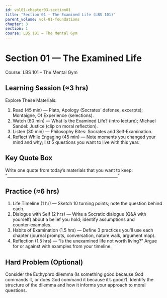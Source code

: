 ```yaml
---
id: vol01-chapter03-section01
title: "Section 01 — The Examined Life (LBS 101)"
parent_volume: vol-01-foundations
chapter: 3
section: 1
course: LBS 101 – The Mental Gym
---
```


# Section 01 — The Examined Life
Course: LBS 101 – The Mental Gym

## Learning Session (≈3 hrs)
Explore These Materials:
1. Read (45 min) — Plato, Apology (Socrates’ defense, excerpts); Montaigne, Of Experience (selections).  
2. Watch (60 min) — What Is the Examined Life? (intro lecture); Michael Sandel: Justice (clip on moral reflection).  
3. Listen (30 min) — Philosophy Bites: Socrates and Self‑Examination.  
4. Reflect While Engaging (45 min) — Note moments you changed your mind and why; list 5 questions you want to live with this year.

## Key Quote Box
Write one quote from today’s materials that you want to keep:  
“_______________________________________________________”

## Practice (≈6 hrs)
1. Life Timeline (1 hr) — Sketch 10 turning points; note the question behind each.  
2. Dialogue with Self (2 hrs) — Write a Socratic dialogue (Q&A with yourself) about a belief you hold; identify assumptions and counter‑examples.  
3. Habits of Examination (1.5 hrs) — Define 3 practices you’ll use each chapter (journal prompts, conversation, nature walk, argument map).  
4. Reflection (1.5 hrs) — “Is the unexamined life not worth living?” Argue for or against with examples from your timeline.

## Hard Problem (Optional)
Consider the Euthyphro dilemma (Is something good because God commands it, or does God command it because it’s good?). Identify the structure of the dilemma and how it informs your approach to moral questions.
